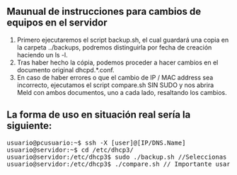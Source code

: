 ## Maunual de instrucciones para cambios de equipos en el servidor

1. Primero ejecutaremos el script backup.sh, el cual guardará una copia en la carpeta ../backups, podremos distinguirla por fecha de creación haciendo un ls -l.
2. Tras haber hecho la cópia, podemos proceder a hacer cambios en el documento original dhcpd.*.conf.
3. En caso de haber errores o que el cambio de IP / MAC address sea incorrecto, ejecutamos el script compare.sh SIN SUDO y nos abrira Meld con ambos documentos, uno a cada lado, resaltando los cambios.

## La forma de uso en situación real sería la siguiente:
<pre lan="console">usuario@pcusuario:~$ ssh -X [user]@[IP/DNS.Name]
usuario@servidor:~$ cd /etc/dhcp3/
usuario@servidor:/etc/dhcp3$ sudo ./backup.sh //Seleccionas el fichero a guardar
usuario@servidor:/etc/dhcp3$ ./compare.sh // Importante usar sin sudo </pre>
